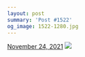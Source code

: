 ```yaml
---
layout: post
summary: 'Post #1522'
og_image: 1522-1280.jpg
---
```


<p>
  <time>
    <a href="/1522">November 24, 2021</a>
  </time>
  <a href="/1522">
    <img src="{{ site.assets_url }}/1522-640.jpg" srcset="{{ site.assets_url }}/1522-320.jpg 320w, {{ site.assets_url }}/1522-640.jpg 640w, {{ site.assets_url }}/1522-960.jpg 960w, {{ site.assets_url }}/1522-1280.jpg 1280w" sizes="(min-width: 700px) 50vw, calc(100vw - 2rem)" />
  </a>
</p>
